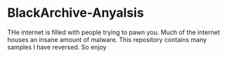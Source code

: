 # BlackArchive-Anyalsis
THe internet is filled with people trying to pawn you. Much of the internet houses an insane amount of malware. This repository contains many samples I have reversed. So enjoy

##
